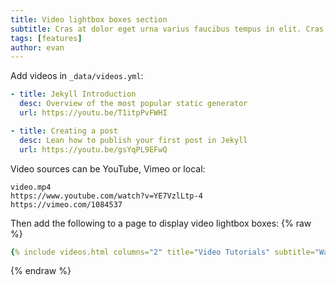 ```yaml
---
title: Video lightbox boxes section
subtitle: Cras at dolor eget urna varius faucibus tempus in elit. Cras a dui imperdiet, tempus metus quis, pharetra turpis.
tags: [features]
author: evan
---
```


Add videos in `_data/videos.yml`:
```yml
- title: Jekyll Introduction
  desc: Overview of the most popular static generator
  url: https://youtu.be/T1itpPvFWHI

- title: Creating a post
  desc: Lean how to publish your first post in Jekyll
  url: https://youtu.be/gsYqPL9EFwQ
```
Video sources can be YouTube, Vimeo or local:
```
video.mp4
https://www.youtube.com/watch?v=YE7VzlLtp-4
https://vimeo.com/1084537
```

Then add the following to a page to display video lightbox boxes:
{% raw %}
```yaml
{% include videos.html columns="2" title="Video Tutorials" subtitle="Watch screencasts to get you started fast with Jekyll" %}
```
{% endraw %}